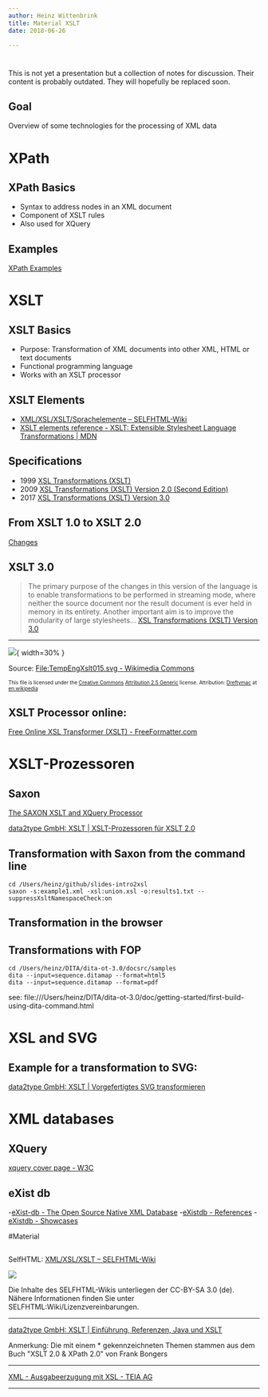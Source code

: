 ```yaml
---
author: Heinz Wittenbrink
title: Material XSLT
date: 2018-06-26

---
```


#

##

This is not yet a presentation but a collection of notes for discussion. Their content is probably outdated. They will hopefully be replaced soon.


## Goal

Overview of some technologies for the processing of XML data

# XPath


## XPath Basics

- Syntax to address nodes in an XML document
- Component of XSLT rules
- Also used for XQuery

## Examples 

[XPath Examples](https://goo.gl/4V82Ai)

# XSLT

## XSLT Basics

- Purpose: Transformation of XML documents into other XML, HTML or text documents
- Functional programming language
- Works with an XSLT processor

## XSLT Elements

- [XML/XSL/XSLT/Sprachelemente – SELFHTML-Wiki](https://wiki.selfhtml.org/wiki/XML/XSL/XSLT/Sprachelemente)
- [XSLT elements reference - XSLT: Extensible Stylesheet Language Transformations | MDN](https://developer.mozilla.org/en-US/docs/Web/XSLT/Elements)

## Specifications

- 1999 [XSL Transformations (XSLT)](https://www.w3.org/TR/1999/REC-xslt-19991116)
- 2009 [XSL Transformations (XSLT) Version 2.0 (Second Edition)](https://www.w3.org/TR/2009/PER-xslt20-20090421/)
- 2017 [XSL Transformations (XSLT) Version 3.0](https://www.w3.org/TR/2017/REC-xslt-30-20170608/)

## From XSLT 1.0 to XSLT 2.0

[Changes](https://www.w3.org/TR/2009/PER-xslt20-20090421/#changes)

## XSLT 3.0

> The primary purpose of the changes in this version of the language is to enable transformations to be performed in streaming mode, where neither the source document nor the result document is ever held in memory in its entirety. Another important aim is to improve the modularity of large stylesheets... [XSL Transformations (XSLT) Version 3.0](https://www.w3.org/TR/2017/REC-xslt-30-20170608/)

---

![](https://upload.wikimedia.org/wikipedia/commons/thumb/b/b1/TempEngXslt015.svg/462px-TempEngXslt015.svg.png){ width=30% }

Source: [File:TempEngXslt015.svg - Wikimedia Commons](https://commons.wikimedia.org/wiki/File:TempEngXslt015.svg)

<p style="font-size:x-small">This file is licensed under the <a href="https://en.wikipedia.org/wiki/en:Creative_Commons" title="w:en:Creative Commons">Creative Commons</a> <a rel="nofollow" class="external text" href="https://creativecommons.org/licenses/by/2.5/deed.en">Attribution 2.5 Generic</a> license. Attribution: <a href="https://en.wikipedia.org/wiki/User:Dreftymac" title="en:User:Dreftymac">Dreftymac</a> at <a href="http://en.wikipedia.org">en.wikipedia</a></p>

## XSLT  Processor online:

[Free Online XSL Transformer (XSLT) - FreeFormatter.com](https://www.freeformatter.com/xsl-transformer.html)


# XSLT-Prozessoren

## Saxon

[The SAXON XSLT and XQuery Processor](http://saxon.sourceforge.net/)

[data2type GmbH: XSLT | XSLT-Prozessoren für XSLT 2.0](https://www.data2type.de/xml-xslt-xslfo/xslt/xslt-prozessoren-fuer-xslt-2/)

## Transformation with Saxon from the command line


```
cd /Users/heinz/github/slides-intro2xsl 
saxon -s:example1.xml -xsl:union.xsl -o:results1.txt --suppressXsltNamespaceCheck:on
```

## Transformation in the browser


## Transformations with FOP

```
cd /Users/heinz/DITA/dita-ot-3.0/docsrc/samples 
dita --input=sequence.ditamap --format=html5
dita --input=sequence.ditamap --format=pdf
```

see: file:///Users/heinz/DITA/dita-ot-3.0/doc/getting-started/first-build-using-dita-command.html

# XSL and SVG

## Example for a transformation to SVG:

[data2type GmbH: XSLT | Vorgefertigtes SVG transformieren](https://www.data2type.de/xml-xslt-xslfo/xslt/xslt-kochbuch/xml-in-svg-umwandeln/vorgefertigtes-svg-transformie/)

# XML databases

## XQuery

[xquery cover page - W3C](https://www.w3.org/TR/xquery/all/)

## eXist db

-[eXist-db - The Open Source Native XML Database](http://exist-db.org/exist/apps/homepage/index.html)
-[eXistdb - References](http://exist-db.org/exist/apps/homepage/references.html)
-[eXistdb - Showcases](http://showcases.exist-db.org/exist/apps/Showcases/index.html)

#Material

##

SelfHTML: [XML/XSL/XSLT – SELFHTML-Wiki](https://wiki.selfhtml.org/wiki/XML/XSL/XSLT)

[![](https://wiki.selfhtml.org/resources/assets/licenses/cc-by-sa.png)](https://creativecommons.org/licenses/by-sa/3.0/de/)

Die Inhalte des SELFHTML-Wikis unterliegen der CC-BY-SA 3.0 (de).
Nähere Informationen finden Sie unter SELFHTML:Wiki/Lizenzvereinbarungen.


---

[data2type GmbH: XSLT | Einführung, Referenzen, Java und XSLT](https://www.data2type.de/xml-xslt-xslfo/xslt/)


Anmerkung: Die mit einem * gekennzeichneten Themen stammen aus dem Buch "XSLT 2.0 & XPath 2.0" von Frank Bongers

---

[XML - Ausgabeerzugung mit XSL - TEIA AG](https://www.teialehrbuch.de/Kostenlose-Kurse/XML-XSL/)


---

